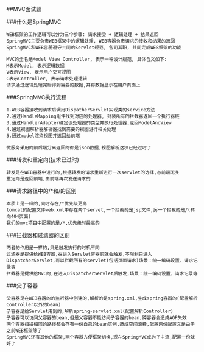 ##MVC面试题

###什么是SpringMVC

    WEB框架的工作逻辑可以分为三个步骤: 请求接受 + 逻辑处理 + 结果返回
    SpringMVC主要负责WEB框架中的逻辑处理, WEB容器负责请求的接收和结果的返回
    SpringMVC和WEB容器遵守共同的Servlet规范, 各司其职, 共同完成WEB框架的功能
    
    MVC的全名是Model View Controller, 表示一种设计规范, 具体含义如下:
    M表示Model, 表示逻辑数据
    V表示View, 表示用户交互视图
    C表示Controller, 表示请求处理逻辑
    请求通过逻辑处理完后得到需要的数据,并将数据显示在用户页面上
###SpringMVC执行流程

    1.WEB容器接收到请求后调用DispatherServlet实现类的service方法
    2.通过HandleMapping组件找到对应的处理器, 封装所有的拦截器返回一个执行器链
    3.通过HandlerAdapter确定该处理器的类型并执行处理器,返回ModelAndView
    4.通过视图解析器解析器找到需要的视图进行相关处理
    5.通过model渲染视图并返回给前端
    
    微服务采用的前后端分离返回的都是json数据,视图解析这块已经过时了
###转发和重定向(技术已过时)
    
    转发是在WEB容器中进行的,根据转发的请求重新进行一次servlet的选择,与前端无关
    重定向是返回前端,由前端再次发送请求的
    

###请求路径中的/*和/的区别
    
    本质上是一样的,同时存在/*优先级更高
    tomcat的配置文件web.xml中存在两个servet,一个拦截的是jsp文件,另一个拦截的是/(转向404页面)
    我们的mvc项目中配置的是/*,优先级时最高的

###拦截器和过滤器的区别

    两者的作用是一样的,只是触发执行的时机不同
    过滤器是提供给WEB容器,在进入Servlet容器前就会触发,不限制只进入DispatcherServlet,可以拦截所有的servlet(包括页面请求)场景：统一编码设置、请求记录等
    拦截器是提供给MVC的,在进入DispatcherServlet后触发,场景：统一编码设置、请求记录等
    
###父子容器
    
    父容器是在WEB容器的的监听器中创建的,解析的是spring.xml,生成spring容器的(配置解析Controller以外的bean)
    子容器是给Servlet用到的,解析spring-servlet.xml(配置解析Controller)
    子容器可以访问父容器的bean,但是父容器不能访问子容器的bean,跨容器会造成AOP失效
    两个容器扫描相同的路径都会存有一份自己的bean实例,造成空间浪费,配置两份配置文是由于之前WEB框架除了
    SpringMVC还有其他的框架,两个容器方便框架切换,现在SpringMVC成为了主流,配置一份就好了
    